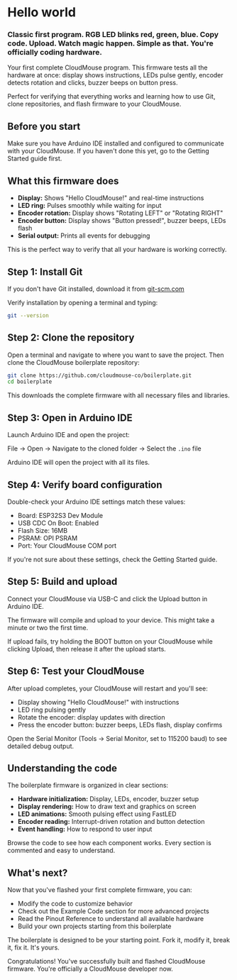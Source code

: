 # Hello world

### Classic first program. RGB LED blinks red, green, blue. Copy code. Upload. Watch magic happen. Simple as that. You're officially coding hardware.

Your first complete CloudMouse program. This firmware tests all the hardware at once: display shows instructions, LEDs pulse gently, encoder detects rotation and clicks, buzzer beeps on button press.

Perfect for verifying that everything works and learning how to use Git, clone repositories, and flash firmware to your CloudMouse.

## Before you start

Make sure you have Arduino IDE installed and configured to communicate with your CloudMouse. If you haven't done this yet, go to the Getting Started guide first.

## What this firmware does

  * **Display:** Shows "Hello CloudMouse!" and real-time instructions
  * **LED ring:** Pulses smoothly while waiting for input
  * **Encoder rotation:** Display shows "Rotating LEFT" or "Rotating RIGHT"
  * **Encoder button:** Display shows "Button pressed!", buzzer beeps, LEDs flash
  * **Serial output:** Prints all events for debugging

This is the perfect way to verify that all your hardware is working correctly.

## Step 1: Install Git

If you don't have Git installed, download it from [git-scm.com](https://git-scm.com)

Verify installation by opening a terminal and typing:

```bash
git --version
```
 

## Step 2: Clone the repository

Open a terminal and navigate to where you want to save the project. Then clone the CloudMouse boilerplate repository:

```bash
git clone https://github.com/cloudmouse-co/boilerplate.git
cd boilerplate
```
 

This downloads the complete firmware with all necessary files and libraries.

## Step 3: Open in Arduino IDE

Launch Arduino IDE and open the project:

File -> Open -> Navigate to the cloned folder -> Select the `.ino` file

Arduino IDE will open the project with all its files.

## Step 4: Verify board configuration

Double-check your Arduino IDE settings match these values:

  * Board: ESP32S3 Dev Module
  * USB CDC On Boot: Enabled
  * Flash Size: 16MB
  * PSRAM: OPI PSRAM
  * Port: Your CloudMouse COM port

If you're not sure about these settings, check the Getting Started guide.

## Step 5: Build and upload

Connect your CloudMouse via USB-C and click the Upload button in Arduino IDE.

The firmware will compile and upload to your device. This might take a minute or two the first time.

If upload fails, try holding the BOOT button on your CloudMouse while clicking Upload, then release it after the upload starts.

## Step 6: Test your CloudMouse

After upload completes, your CloudMouse will restart and you'll see:

  * Display showing "Hello CloudMouse!" with instructions
  * LED ring pulsing gently
  * Rotate the encoder: display updates with direction
  * Press the encoder button: buzzer beeps, LEDs flash, display confirms

Open the Serial Monitor (Tools -> Serial Monitor, set to 115200 baud) to see detailed debug output.

## Understanding the code

The boilerplate firmware is organized in clear sections:

  * **Hardware initialization:** Display, LEDs, encoder, buzzer setup
  * **Display rendering:** How to draw text and graphics on screen
  * **LED animations:** Smooth pulsing effect using FastLED
  * **Encoder reading:** Interrupt-driven rotation and button detection
  * **Event handling:** How to respond to user input

Browse the code to see how each component works. Every section is commented and easy to understand.

## What's next?

Now that you've flashed your first complete firmware, you can:

  * Modify the code to customize behavior
  * Check out the Example Code section for more advanced projects
  * Read the Pinout Reference to understand all available hardware
  * Build your own projects starting from this boilerplate

The boilerplate is designed to be your starting point. Fork it, modify it, break it, fix it. It's yours.

Congratulations! You've successfully built and flashed CloudMouse firmware. You're officially a CloudMouse developer now.